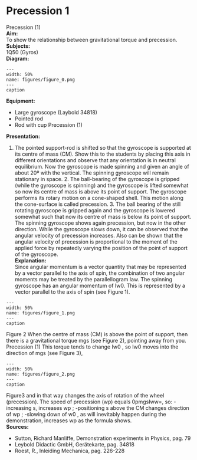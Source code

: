 # Precession  1  
 Precession (1)   
<b> Aim: </b>  
 To show the relationship between gravitational torque and precession.    
<b> Subjects: </b>  
 1Q50 (Gyros)   
<b> Diagram: </b>  
   
```{figure} figures/figure_0.png  
---  
width: 50%  
name: figures/figure_0.png  
---  
caption  
``` 
      
<b> Equipment: </b>  
 
 *  Large gyroscope (Laybold 34818) 
 *  Pointed rod 
 *  Rod with cup Precession (1)
    
<b> Presentation: </b>  
 1. The pointed support-rod is shifted so that the gyroscope is supported at its centre of mass (CM). Show this to the students by placing this axis in different orientations and observe that any orientation is in neutral equilibrium. Now the gyroscope is made spinning and given an angle of about 20º with the vertical. The spinning gyroscope will remain stationary in space. 2. The ball-bearing of the gyroscope is gripped (while the gyroscope is spinning) and the gyroscope is lifted somewhat so now its centre of mass is above its point of support. The gyroscope performs its rotary motion on a cone-shaped shell. This motion along the cone-surface is called precession. 3. The ball bearing of the still rotating gyroscope is gripped again and the gyroscope is lowered somewhat such that now its centre of mass is below its point of support. The spinning gyroscope shows again precession, but now in the other direction.  While the gyroscope slows down, it can be observed that the angular velocity of precession increases.  Also can be shown that the angular velocity of precession is proportional to the moment of the applied force by repeatedly varying the position of the point of support of the gyroscope.    
<b> Explanation: </b>  
 Since angular momentum is a vector quantity that may be represented by a vector parallel to the axis of spin, the combination of two angular moments may be treated by the parallellogram law. The spinning gyroscope has an angular momentum of Iw0. This is represented by a vector parallel to the axis of spin (see Figure 1).      
```{figure} figures/figure_1.png  
---  
width: 50%  
name: figures/figure_1.png  
---  
caption  
``` 
 Figure 2    When the centre of mass (CM) is above the point of support, then there is a gravitational torque mgs (see Figure 2), pointing away from you.      Precession (1) This torque tends to change Iw0 , so Iw0 moves into the direction of mgs (see Figure 3),       
```{figure} figures/figure_2.png  
---  
width: 50%  
name: figures/figure_2.png  
---  
caption  
``` 
 Figure3  and in that way changes the axis of rotation of the wheel (precession). The speed of precession (wp) equals 0pmgsIww=, so: -increasing s, increases wp ; -positioning s above the CM changes direction of wp ; -slowing down of w0 , as will inevitably happen during the demonstration, increases wp as the formula shows.    
<b> Sources: </b>  
 
 *  Sutton, Richard Manliffe, Demonstration experiments in Physics, pag. 79 
 *  Leybold Didactic GmbH, Gerätekarte, pag. 34818 
 *  Roest, R., Inleiding Mechanica, pag. 226-228
  